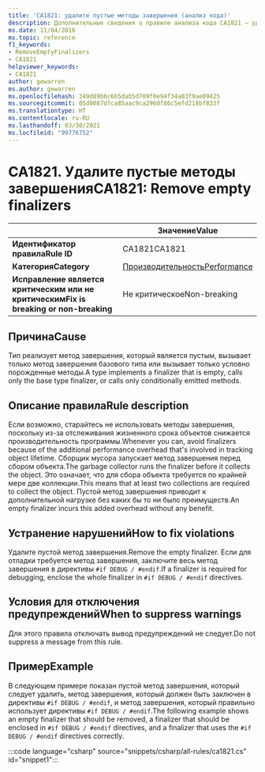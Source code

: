 ```yaml
---
title: 'CA1821: удалите пустые методы завершения (анализ кода)'
description: Дополнительные сведения о правиле анализа кода CA1821 — удалите пустые методы завершения
ms.date: 11/04/2016
ms.topic: reference
f1_keywords:
- RemoveEmptyFinalizers
- CA1821
helpviewer_keywords:
- CA1821
author: gewarren
ms.author: gewarren
ms.openlocfilehash: 349d89b6c6b5dab5d709f0e94f34a03f9ae09425
ms.sourcegitcommit: 05d0087dfca85aac9ca2960f86c5efd218bf833f
ms.translationtype: HT
ms.contentlocale: ru-RU
ms.lasthandoff: 03/30/2021
ms.locfileid: "99776752"
---
```

# <a name="ca1821-remove-empty-finalizers"></a><span data-ttu-id="5be69-103">CA1821. Удалите пустые методы завершения</span><span class="sxs-lookup"><span data-stu-id="5be69-103">CA1821: Remove empty finalizers</span></span>

| | <span data-ttu-id="5be69-104">Значение</span><span class="sxs-lookup"><span data-stu-id="5be69-104">Value</span></span> |
|-|-|
| <span data-ttu-id="5be69-105">**Идентификатор правила**</span><span class="sxs-lookup"><span data-stu-id="5be69-105">**Rule ID**</span></span> |<span data-ttu-id="5be69-106">CA1821</span><span class="sxs-lookup"><span data-stu-id="5be69-106">CA1821</span></span>|
| <span data-ttu-id="5be69-107">**Категория**</span><span class="sxs-lookup"><span data-stu-id="5be69-107">**Category**</span></span> |[<span data-ttu-id="5be69-108">Производительность</span><span class="sxs-lookup"><span data-stu-id="5be69-108">Performance</span></span>](performance-warnings.md)|
| <span data-ttu-id="5be69-109">**Исправление является критическим или не критическим**</span><span class="sxs-lookup"><span data-stu-id="5be69-109">**Fix is breaking or non-breaking**</span></span> |<span data-ttu-id="5be69-110">Не критическое</span><span class="sxs-lookup"><span data-stu-id="5be69-110">Non-breaking</span></span>|

## <a name="cause"></a><span data-ttu-id="5be69-111">Причина</span><span class="sxs-lookup"><span data-stu-id="5be69-111">Cause</span></span>

<span data-ttu-id="5be69-112">Тип реализует метод завершения, который является пустым, вызывает только метод завершения базового типа или вызывает только условно порожденные методы.</span><span class="sxs-lookup"><span data-stu-id="5be69-112">A type implements a finalizer that is empty, calls only the base type finalizer, or calls only conditionally emitted methods.</span></span>

## <a name="rule-description"></a><span data-ttu-id="5be69-113">Описание правила</span><span class="sxs-lookup"><span data-stu-id="5be69-113">Rule description</span></span>

<span data-ttu-id="5be69-114">Если возможно, старайтесь не использовать методы завершения, поскольку из-за отслеживания жизненного срока объектов снижается производительность программы.</span><span class="sxs-lookup"><span data-stu-id="5be69-114">Whenever you can, avoid finalizers because of the additional performance overhead that's involved in tracking object lifetime.</span></span> <span data-ttu-id="5be69-115">Сборщик мусора запускает метод завершения перед сбором объекта.</span><span class="sxs-lookup"><span data-stu-id="5be69-115">The garbage collector runs the finalizer before it collects the object.</span></span> <span data-ttu-id="5be69-116">Это означает, что для сбора объекта требуется по крайней мере две коллекции.</span><span class="sxs-lookup"><span data-stu-id="5be69-116">This means that at least two collections are required to collect the object.</span></span> <span data-ttu-id="5be69-117">Пустой метод завершения приводит к дополнительной нагрузке без каких бы то ни было преимуществ.</span><span class="sxs-lookup"><span data-stu-id="5be69-117">An empty finalizer incurs this added overhead without any benefit.</span></span>

## <a name="how-to-fix-violations"></a><span data-ttu-id="5be69-118">Устранение нарушений</span><span class="sxs-lookup"><span data-stu-id="5be69-118">How to fix violations</span></span>

<span data-ttu-id="5be69-119">Удалите пустой метод завершения.</span><span class="sxs-lookup"><span data-stu-id="5be69-119">Remove the empty finalizer.</span></span> <span data-ttu-id="5be69-120">Если для отладки требуется метод завершения, заключите весь метод завершения в директивы `#if DEBUG / #endif`.</span><span class="sxs-lookup"><span data-stu-id="5be69-120">If a finalizer is required for debugging, enclose the whole finalizer in `#if DEBUG / #endif` directives.</span></span>

## <a name="when-to-suppress-warnings"></a><span data-ttu-id="5be69-121">Условия для отключения предупреждений</span><span class="sxs-lookup"><span data-stu-id="5be69-121">When to suppress warnings</span></span>

<span data-ttu-id="5be69-122">Для этого правила отключать вывод предупреждений не следует.</span><span class="sxs-lookup"><span data-stu-id="5be69-122">Do not suppress a message from this rule.</span></span>

## <a name="example"></a><span data-ttu-id="5be69-123">Пример</span><span class="sxs-lookup"><span data-stu-id="5be69-123">Example</span></span>

<span data-ttu-id="5be69-124">В следующем примере показан пустой метод завершения, который следует удалить, метод завершения, который должен быть заключен в директивы `#if DEBUG / #endif`, и метод завершения, который правильно использует директивы `#if DEBUG / #endif`.</span><span class="sxs-lookup"><span data-stu-id="5be69-124">The following example shows an empty finalizer that should be removed, a finalizer that should be enclosed in `#if DEBUG / #endif` directives, and a finalizer that uses the `#if DEBUG / #endif` directives correctly.</span></span>

:::code language="csharp" source="snippets/csharp/all-rules/ca1821.cs" id="snippet1":::
